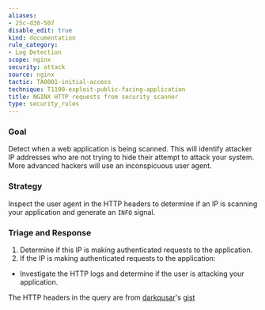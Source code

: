 ```yaml
---
aliases:
- 25c-d30-507
disable_edit: true
kind: documentation
rule_category:
- Log Detection
scope: nginx
security: attack
source: nginx
tactic: TA0001-initial-access
technique: T1190-exploit-public-facing-application
title: NGINX HTTP requests from security scanner
type: security_rules
---
```


### Goal
Detect when a web application is being scanned. This will identify attacker IP addresses who are not trying to hide their attempt to attack your system. More advanced hackers will use an inconspicuous user agent. 

### Strategy
Inspect the user agent in the HTTP headers to determine if an IP is scanning your application and generate an `INFO` signal. 

### Triage and Response
1. Determine if this IP is making authenticated requests to the application.
2. If the IP is making authenticated requests to the application:
 * Investigate the HTTP logs and determine if the user is attacking your application.

The HTTP headers in the query are from [darkqusar][1]'s [gist][2] 

[1]: https://gist.github.com/darkquasar
[2]: https://gist.github.com/darkquasar/84fb2cec6cc1668795bd97c02302d380
